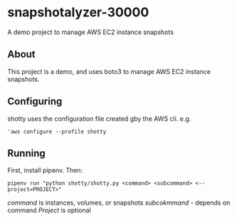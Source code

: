 # snapshotalyzer-30000
A demo project to manage AWS EC2 instance snapshots

## About

This project is a demo, and uses boto3 to manage AWS EC2 instance snapshots.

## Configuring

shotty uses the configuration file created gby the AWS cli. e.g.

`'aws configure --profile shotty`

## Running

First, install pipenv.  Then:

`pipenv run "python shotty/shotty.py <command> <subcommand> <--project=PROJECT>"`

*command* is instances, volumes, or snapshots
*subcokmmand* - depends on command
*Project* is optional
